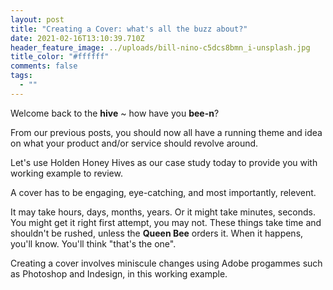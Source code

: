 ```yaml
---
layout: post
title: "Creating a Cover: what's all the buzz about?"
date: 2021-02-16T13:10:39.710Z
header_feature_image: ../uploads/bill-nino-c5dcs8bmn_i-unsplash.jpg
title_color: "#ffffff"
comments: false
tags:
  - ""
---
```

Welcome back to the **hive** ~ how have you **bee-n**?

From our previous posts, you should now all have a running theme and idea on what your product and/or service should revolve around.

Let's use Holden Honey Hives as our case study today to provide you with working example to review.

A cover has to be engaging, eye-catching, and most importantly, relevent.

It may take hours, days, months, years. Or it might take minutes, seconds. You might get it right first attempt, you may not. These things take time and shouldn't be rushed, unless the **Queen Bee** orders it. When it happens, you'll know. You'll think "that's the one".

Creating a cover involves miniscule changes using Adobe progammes such as Photoshop and Indesign, in this working example.